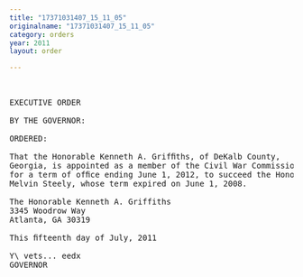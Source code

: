 ```yaml
---
title: "17371031407_15_11_05"
originalname: "17371031407_15_11_05"
category: orders
year: 2011
layout: order

---
```

<pre>
 

EXECUTIVE ORDER

BY THE GOVERNOR:

ORDERED:

That the Honorable Kenneth A. Grifﬁths, of DeKalb County,
Georgia, is appointed as a member of the Civil War Commission,
for a term of ofﬁce ending June 1, 2012, to succeed the Honorable
Melvin Steely, whose term expired on June 1, 2008.

The Honorable Kenneth A. Griffiths
3345 Woodrow Way
Atlanta, GA 30319

This ﬁfteenth day of July, 2011

Y\ vets... eedx
GOVERNOR

</pre>
